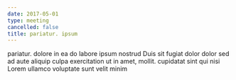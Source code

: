 ```yaml
---
date: 2017-05-01
type: meeting
cancelled: false
title: pariatur. ipsum
---
```

pariatur. dolore in ea do labore ipsum nostrud Duis sit fugiat dolor dolor sed ad aute aliquip culpa exercitation ut in amet, mollit. cupidatat sint qui nisi Lorem ullamco voluptate sunt velit minim